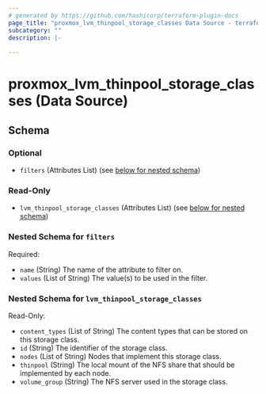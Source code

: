 ```yaml
---
# generated by https://github.com/hashicorp/terraform-plugin-docs
page_title: "proxmox_lvm_thinpool_storage_classes Data Source - terraform-provider-proxmox"
subcategory: ""
description: |-
  
---
```


# proxmox_lvm_thinpool_storage_classes (Data Source)





<!-- schema generated by tfplugindocs -->
## Schema

### Optional

- `filters` (Attributes List) (see [below for nested schema](#nestedatt--filters))

### Read-Only

- `lvm_thinpool_storage_classes` (Attributes List) (see [below for nested schema](#nestedatt--lvm_thinpool_storage_classes))

<a id="nestedatt--filters"></a>
### Nested Schema for `filters`

Required:

- `name` (String) The name of the attribute to filter on.
- `values` (List of String) The value(s) to be used in the filter.


<a id="nestedatt--lvm_thinpool_storage_classes"></a>
### Nested Schema for `lvm_thinpool_storage_classes`

Read-Only:

- `content_types` (List of String) The content types that can be stored on this storage class.
- `id` (String) The identifier of the storage class.
- `nodes` (List of String) Nodes that implement this storage class.
- `thinpool` (String) The local mount of the NFS share that should be implemented by each node.
- `volume_group` (String) The NFS server used in the storage class.


